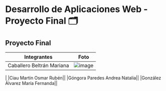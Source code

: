 # Desarrollo de Aplicaciones Web - Proyecto Final 🗂️

## Proyecto Final

| Integrantes | Foto |
|-------------|------|
|Caballero Beltrán Mariana|![image](https://github.com/user-attachments/assets/a7ad1ed0-8ebf-4d28-9cbe-87e5c2470b67)
|
|Ciau Martin Osmar Rubén||
|Góngora Paredes Andrea Natalia||
|González Álvarez María Fernanda||
